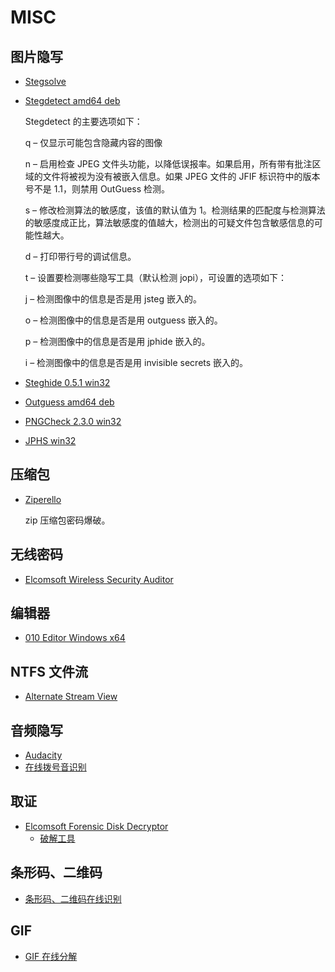 # MISC

## 图片隐写

* [Stegsolve](http://down.40huo.cn/misc/Stegsolve.jar)

* [Stegdetect amd64 deb](http://down.40huo.cn/misc/stegdetect_0.6-6_amd64.deb)

  Stegdetect 的主要选项如下：

  q – 仅显示可能包含隐藏内容的图像

  n – 启用检查 JPEG 文件头功能，以降低误报率。如果启用，所有带有批注区域的文件将被视为没有被嵌入信息。如果 JPEG 文件的 JFIF 标识符中的版本号不是 1.1，则禁用 OutGuess 检测。

  s – 修改检测算法的敏感度，该值的默认值为 1。检测结果的匹配度与检测算法的敏感度成正比，算法敏感度的值越大，检测出的可疑文件包含敏感信息的可能性越大。

  d – 打印带行号的调试信息。

  t – 设置要检测哪些隐写工具（默认检测 jopi），可设置的选项如下：

  j – 检测图像中的信息是否是用 jsteg 嵌入的。

  o – 检测图像中的信息是否是用 outguess 嵌入的。

  p – 检测图像中的信息是否是用 jphide 嵌入的。

  i – 检测图像中的信息是否是用 invisible secrets 嵌入的。

* [Steghide 0.5.1 win32](http://down.40huo.cn/misc/steghide-0.5.1-win32.zip)

* [Outguess amd64 deb](http://down.40huo.cn/misc/outguess_0.2-7_amd64.deb)

* [PNGCheck 2.3.0 win32](http://down.40huo.cn/misc/pngcheck-2.3.0-win32.zip)

* [JPHS win32](http://down.40huo.cn/misc/jphs_05.zip)

## 压缩包

* [Ziperello](http://down.40huo.cn/misc/HA_Ziperello.rar)

  zip 压缩包密码爆破。

## 无线密码

* [Elcomsoft Wireless Security Auditor](http://down.40huo.cn/misc/Elcomsoft.Wireless.Security.Auditor.Pro.v5.9.359-BRD_tt7z.com.rar)

## 编辑器

* [010 Editor Windows x64](http://down.40huo.cn/misc/010_Editor_v6.0.2_CracKed_For_Windows_x64.zip)

## NTFS 文件流

* [Alternate Stream View](http://down.40huo.cn/misc/alternatestreamview.zip)

## 音频隐写

* [Audacity](http://down.40huo.cn/misc/audacity-win-2.1.2.zip)
* [在线拨号音识别](http://dialabc.com/sound/detect/)

## 取证

* [Elcomsoft Forensic Disk Decryptor](http://down.40huo.cn/misc/efdd_setup_en.msi)
  * [破解工具](http://down.40huo.cn/misc/Elcomsoft.Forensic.Disk.Decryptor.CracKed.By.Hmily.LCG.rar)

## 条形码、二维码

* [条形码、二维码在线识别](https://online-barcode-reader.inliteresearch.com/default.aspx)

## GIF

* [GIF 在线分解](http://ezgif.com/split)